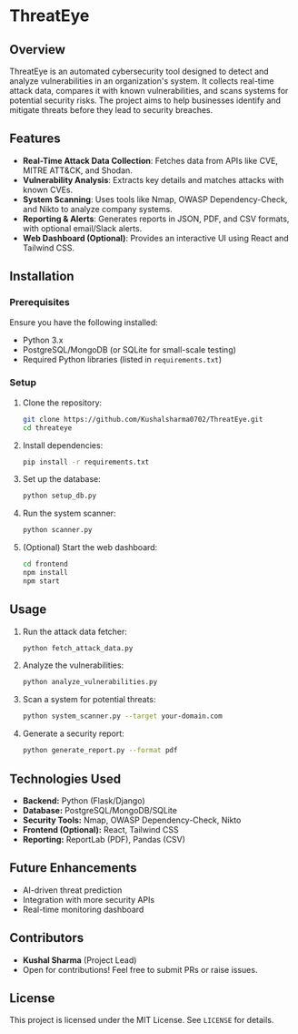 # ThreatEye

## Overview
ThreatEye is an automated cybersecurity tool designed to detect and analyze vulnerabilities in an organization's system. It collects real-time attack data, compares it with known vulnerabilities, and scans systems for potential security risks. The project aims to help businesses identify and mitigate threats before they lead to security breaches.

## Features
- **Real-Time Attack Data Collection**: Fetches data from APIs like CVE, MITRE ATT&CK, and Shodan.
- **Vulnerability Analysis**: Extracts key details and matches attacks with known CVEs.
- **System Scanning**: Uses tools like Nmap, OWASP Dependency-Check, and Nikto to analyze company systems.
- **Reporting & Alerts**: Generates reports in JSON, PDF, and CSV formats, with optional email/Slack alerts.
- **Web Dashboard (Optional)**: Provides an interactive UI using React and Tailwind CSS.

## Installation
### Prerequisites
Ensure you have the following installed:
- Python 3.x
- PostgreSQL/MongoDB (or SQLite for small-scale testing)
- Required Python libraries (listed in `requirements.txt`)

### Setup
1. Clone the repository:
   ```sh
   git clone https://github.com/Kushalsharma0702/ThreatEye.git
   cd threateye
   ```
2. Install dependencies:
   ```sh
   pip install -r requirements.txt
   ```
3. Set up the database:
   ```sh
   python setup_db.py
   ```
4. Run the system scanner:
   ```sh
   python scanner.py
   ```
5. (Optional) Start the web dashboard:
   ```sh
   cd frontend
   npm install
   npm start
   ```

## Usage
1. Run the attack data fetcher:
   ```sh
   python fetch_attack_data.py
   ```
2. Analyze the vulnerabilities:
   ```sh
   python analyze_vulnerabilities.py
   ```
3. Scan a system for potential threats:
   ```sh
   python system_scanner.py --target your-domain.com
   ```
4. Generate a security report:
   ```sh
   python generate_report.py --format pdf
   ```

## Technologies Used
- **Backend:** Python (Flask/Django)
- **Database:** PostgreSQL/MongoDB/SQLite
- **Security Tools:** Nmap, OWASP Dependency-Check, Nikto
- **Frontend (Optional):** React, Tailwind CSS
- **Reporting:** ReportLab (PDF), Pandas (CSV)

## Future Enhancements
- AI-driven threat prediction
- Integration with more security APIs
- Real-time monitoring dashboard

## Contributors
- **Kushal Sharma** (Project Lead)
- Open for contributions! Feel free to submit PRs or raise issues.

## License
This project is licensed under the MIT License. See `LICENSE` for details.

